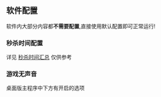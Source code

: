 ## 软件配置

软件内大部分内容都**不需要配置**,直接使用默认配置即可正常运行!

### 秒杀时间配置

详见 [秒杀时间汇总](https://miaosha.sumk.top) 仅供参考

### 游戏无声音

桌面版主程序中下方有开启的选项